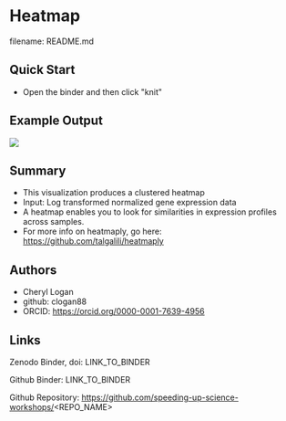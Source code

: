 Heatmap
====
filename: README.md

## Quick Start

  - Open the binder and then click "knit"
  
## Example Output

![](/Users/loga8761/github/Heatmap/heatmap.png)

## Summary

   - This visualization produces a clustered heatmap
   - Input: Log transformed normalized gene expression data
   - A heatmap enables you to look for similarities in expression profiles across samples.
 - For more info on heatmaply, go here:
 https://github.com/talgalili/heatmaply
 
## Authors

 - Cheryl Logan
 - github: clogan88 
 - ORCID: https://orcid.org/0000-0001-7639-4956


## Links

Zenodo Binder, doi: LINK_TO_BINDER

Github Binder: LINK_TO_BINDER

Github Repository: https://github.com/speeding-up-science-workshops/<REPO_NAME>